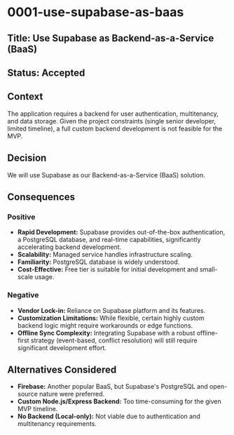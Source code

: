 # 0001-use-supabase-as-baas

## Title: Use Supabase as Backend-as-a-Service (BaaS)

## Status: Accepted

## Context

The application requires a backend for user authentication, multitenancy, and data storage. Given the project constraints (single senior developer, limited timeline), a full custom backend development is not feasible for the MVP.

## Decision

We will use Supabase as our Backend-as-a-Service (BaaS) solution.

## Consequences

### Positive
*   **Rapid Development:** Supabase provides out-of-the-box authentication, a PostgreSQL database, and real-time capabilities, significantly accelerating backend development.
*   **Scalability:** Managed service handles infrastructure scaling.
*   **Familiarity:** PostgreSQL database is widely understood.
*   **Cost-Effective:** Free tier is suitable for initial development and small-scale usage.

### Negative
*   **Vendor Lock-in:** Reliance on Supabase platform and its features.
*   **Customization Limitations:** While flexible, certain highly custom backend logic might require workarounds or edge functions.
*   **Offline Sync Complexity:** Integrating Supabase with a robust offline-first strategy (event-based, conflict resolution) will still require significant development effort.

## Alternatives Considered

*   **Firebase:** Another popular BaaS, but Supabase's PostgreSQL and open-source nature were preferred.
*   **Custom Node.js/Express Backend:** Too time-consuming for the given MVP timeline.
*   **No Backend (Local-only):** Not viable due to authentication and multitenancy requirements.
